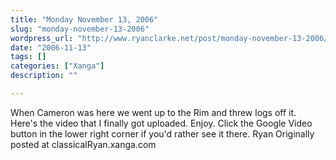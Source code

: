 ```yaml
---
title: "Monday November 13, 2006"
slug: "monday-november-13-2006"
wordpress_url: "http://www.ryanclarke.net/post/monday-november-13-2006/"
date: "2006-11-13"
tags: []
categories: ["Xanga"]
description: ""

---
```


When Cameron was here we went up to the Rim and threw logs off it. Here's the video that I finally got uploaded. Enjoy.
Click the Google Video button in the lower right corner if you'd rather see it there.
Ryan
Originally posted at classicalRyan.xanga.com
